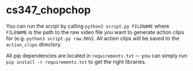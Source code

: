 # cs347_chopchop
You can run the script by calling `python3 script.py FILENAME` where `FILENAME` is the path to the raw video file you want to generate action clips for (e.g. `python3 script.py raw.MOV`). All action clips will be saved to the `action_clips` directory.

All pip dependencies are located in `requirements.txt` -- you can simply run `pip install -r requirements.txt` to get the right libraries.
